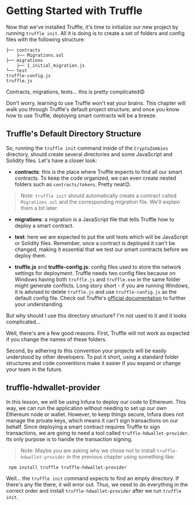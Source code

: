 # Getting Started with Truffle

Now that we've installed Truffle, it's time to initialize our new project by running `truffle init`. All it is doing is to create a set of folders and config files with the following structure:

```
├── contracts
    ├── Migrations.sol
├── migrations
    ├── 1_initial_migration.js
└── test
truffle-config.js
truffle.js
```

Contracts, migrations, tests... this is pretty complicated😟

Don't worry, learning to use Truffle won't eat your brains. This chapter will walk you through Truffle's default project structure, and once you know how to use Truffle, deploying smart contracts will be a breeze.

## Truffle's Default Directory Structure

So, running the `truffle init` command inside of the `CryptoZombies` directory, should create several directories and some JavaScript and Solidity files. Let's have a closer look:

- **contracts**: this is the place where Truffle expects to find all our smart contracts. To keep the code organized, we can even create nested folders such as `contracts/tokens`. Pretty neat😉.

> Note: `truffle init` should automatically create a contract called `Migrations.sol` and the corresponding migration file. We'll explain them a bit later.

- **migrations**: a migration is a JavaScript file that tells Truffle how to deploy a smart contract.

- **test**: here we are expected to put the unit tests which will be JavaScript or Solidity files. Remember, once a contract is deployed it can't be changed, making it essential that we test our smart contracts before we deploy them.

- **truffle.js** and **truffle-config.js**: config files used to store the network settings for deployment. Truffle needs two config files because on Windows having both `truffle.js` and `truffle.exe` in the same folder might generate conflicts. Long story short - if you are running Windows, it is advised to delete `truffle.js` and use `truffle-config.js` as the default config file. Check out Truffle's [official documentation](https://truffleframework.com/docs/truffle/reference/configuration) to further your understanding.

But why should I use this directory structure? I'm not used to it and it looks complicated...

Well, there's are a few good reasons. First, Truffle will not work as expected if you change the names of these folders.

Second, by adhering to this convention your projects will be easily understood by other developers. To put it short, using a standard folder structures and code conventions make it easier if you expand or change your team in the future.

## truffle-hdwallet-provider

In this lesson, we will be using Infura to deploy our code to Ethereum. This way, we can run the application without needing to set up our own Ethereum node or wallet. However, to keep things secure, Infura does not manage the private keys, which means it can't sign transactions on our behalf. Since deploying a smart contract requires Truffle to sign transactions, we are going to need a tool called `truffle-hdwallet-provider`. Its only purpose is to handle the transaction signing.

> Note: Maybe you are asking why we chose not to install `truffle-hdwallet-provider` in the previous chapter using something like:

```
 npm install truffle truffle-hdwallet-provider
```

Well... the `truffle init` command expects to find an empty directory. If there's any file there, it will error out. Thus, we need to do everything in the correct order and install `truffle-hdwallet-provider` after we run `truffle init`.
